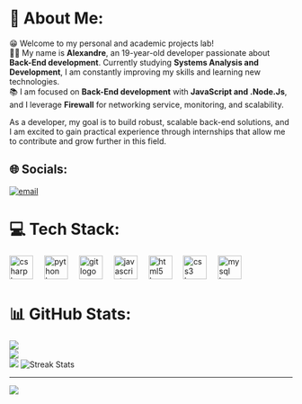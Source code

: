 # 💫 About Me:
😁 Welcome to my personal and academic projects lab!<br>
👦🏻 My name is **Alexandre**, an 19-year-old developer passionate about **Back-End development**. Currently studying **Systems Analysis and Development**, I am constantly improving my skills and learning new technologies.<br>
📚 I am focused on **Back-End development** with **JavaScript and .Node.Js**, and I leverage **Firewall** for networking service, monitoring, and scalability.<br>

As a developer, my goal is to build robust, scalable back-end solutions, and I am excited to gain practical experience through internships that allow me to contribute and grow further in this field.

## 🌐 Socials:
[![email](https://img.shields.io/badge/Email-D14836?logo=gmail&logoColor=white)](dre0692@gmail.com)
# 💻 Tech Stack:
<div align="left">
  <img src="https://cdn.jsdelivr.net/gh/devicons/devicon/icons/csharp/csharp-original.svg" height="42" alt="csharp logo" />
  <img width="12" />
  <img src="https://cdn.jsdelivr.net/gh/devicons/devicon/icons/python/python-original.svg" height="42" alt="python logo" />
  <img width="12" />
  <img src="https://cdn.jsdelivr.net/gh/devicons/devicon/icons/git/git-original.svg" height="42" alt="git logo" />
  <img width="12" />
  <img src="https://cdn.jsdelivr.net/gh/devicons/devicon/icons/javascript/javascript-original.svg" height="42" alt="javascript logo" />
  <img width="12" />
  <img src="https://cdn.jsdelivr.net/gh/devicons/devicon/icons/html5/html5-original.svg" height="42" alt="html5 logo" />
  <img width="12" />
  <img src="https://cdn.jsdelivr.net/gh/devicons/devicon/icons/css3/css3-original.svg" height="42" alt="css3 logo" />
  <img width="12" />
  <img src="https://cdn.jsdelivr.net/gh/devicons/devicon/icons/mysql/mysql-original.svg" height="42" alt="mysql logo" />
  <img width="12" />
</div>

# 📊 GitHub Stats:
![](https://github-readme-stats.vercel.app/api?username=Melowzkh&theme=dark&hide_border=true&include_all_commits=false&count_private=false)<br/>
![](https://nirzak-streak-stats.vercel.app/?user=Melowzk&theme=dark&hide_border=true)<br/>
![](https://github-readme-stats.vercel.app/api/top-langs/?username=Melowzk&theme=dark&hide_border=true&include_all_commits=false&count_private=false&layout=compact)
![Streak Stats](https://streak-stats.demolab.com?user=Melowzk&theme=radical&hide_border=true)


---
[![](https://visitcount.itsvg.in/api?id=Melowzk&icon=0&color=0)](https://visitcount.itsvg.in)

